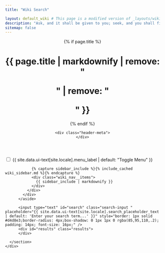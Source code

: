 ```yaml
---
title: "Wiki Search"

layout: default_wiki # This page is a modified version of _layouts/wiki.html
description: "Ask, and it shall be given to you; seek, and you shall find!"
sitemap: false
---
```


<div id="main" role="main">
  <header>
    {% if page.title %}<h1 id="page-title" class="page__title" itemprop="headline">{{ page.title | markdownify | remove: "<p>" | remove: "</p>" }}</h1>{% endif %}

    <div class="header-meta">
    </div>
  </header>
  <article class="page h-entry" itemscope itemtype="https://schema.org/CreativeWork">
    <div class="page__inner-wrap">
      <section class="page__content e-content markdown-body" itemprop="text">
          <aside class="sidebar__right">
            <div class="toc">
              <div class="wiki_toc__menu">
                <input id="wiki_ac-toc" name="accordion-toc" type="checkbox" />
                <label for="wiki_ac-toc">{{ site.data.ui-text[site.locale].menu_label | default: "Toggle Menu" }}</label>

                {% capture sidebar_include %}{% include_cached wiki_sidebar.md %}{% endcapture %}
                <div class="wiki_nav__items">
                  {{ sidebar_include | markdownify }}
                </div>
              </div>
            </div>
          </aside>

          <input type="text" id="search" class="search-input " placeholder="{{ site.data.ui-text[site.locale].search_placeholder_text | default: 'Enter your search term...' }}" style="border: 1px solid #d4d8e3;border-radius: 4px;box-shadow: 0 1px 1px 0 rgba(85,95,110,.2); padding: 14px; font-size: 16px;" />
          <div id="results" class="results">
          </div>

      </section>
    </div>

  </article>
</div>

<script src="https://code.jquery.com/jquery-3.6.0.min.js" integrity="sha256-/xUj+3OJU5yExlq6GSYGSHk7tPXikynS7ogEvDej/m4=" crossorigin="anonymous"></script> <!-- mmistakes jQuery isn't loaded yet -->
<script src="{{ '/assets/js/lunr/lunr.min.js' | relative_url }}"></script>

<script>
// STORE
var store = [
  {%- assign pages = site.pages | where_exp:'page','page.layout == "wiki"' | where_exp:'page','page.title != nil' | where_exp:'page','page.search != false' -%}
  {%- for page in pages -%}
    {
        "title": {{ page.title | jsonify }},
        "excerpt":
        {% if true %}
        {{ page.content | markdownify | newline_to_br |
              replace:"<br />", " " |
              replace:"</p>", " " |
              replace:"</h1>", " " |
              replace:"</h2>", " " |
              replace:"</h3>", " " |
              replace:"</h4>", " " |
              replace:"</h5>", " " |
              replace:"</h6>", " "|
            strip_html | strip_newlines | jsonify }},
        {% else %}
        {{ page.content | markdownify | newline_to_br |
              replace:"<br />", " " |
              replace:"</p>", " " |
              replace:"</h1>", " " |
              replace:"</h2>", " " |
              replace:"</h3>", " " |
              replace:"</h4>", " " |
              replace:"</h5>", " " |
              replace:"</h6>", " "|
            strip_html | strip_newlines | truncatewords: 100 | jsonify }},
        {% endif %}
        "url": {{ page.url | relative_url | jsonify }} }{%- unless forloop.last -%},{%- endunless -%}
  {%- endfor -%}
];

// PARSE
var idx = lunr(function () {
  this.field('title')
  this.field('excerpt')
  this.ref('id')

  this.pipeline.remove(lunr.trimmer)

  for (var item in store) {
    this.add({
      title: store[item].title,
      excerpt: store[item].excerpt,
      id: item
    })
  }
});

// ACTUAL SEARCH
$(document).ready(function() {
  $('input#search').on('keyup', function () {
    var resultdiv = $('#results');
    var query = $(this).val().toLowerCase();
    var result = idx.search(query);
    resultdiv.empty();
    resultdiv.prepend('<p class="results__found header-meta" style="border: none">'+result.length+' {{ site.data.ui-text[site.locale].results_found | default: "Result(s) found" }}</p>');
    for (var item in result) {
      var ref = result[item].ref;
    	 var searchitem =
        '<div class="list__item">'+
          '<article class="archive__item" itemscope itemtype="https://schema.org/CreativeWork">'+
            '<h2 class="archive__item-title" itemprop="headline" style="padding-bottom: 0px">'+
              '<a href="'+store[ref].url+'" rel="permalink">'+store[ref].title+'</a>'+
            '</h2>'+
            '<p class="archive__item-excerpt" itemprop="description" style="padding-bottom: 5px">'+store[ref].excerpt.split(" ").splice(0,45).join(" ")+'...</p>'+
          '</article>'+
        '</div>';

      resultdiv.append(searchitem);
    }
  });
});
</script>
